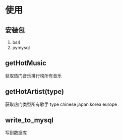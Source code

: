 # 使用
## 安装包
1. bs4
2. pymysql
## getHotMusic
获取热门音乐排行榜所有音乐
## getHotArtist(type)
获取热门类型所有歌手
type chinese japan korea europe
## write_to_mysql
写到数据库